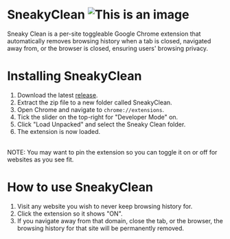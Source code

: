 # SneakyClean ![This is an image](https://i.imgur.com/RH6Z1fD.png)
Sneaky Clean is a per-site toggleable Google Chrome extension that automatically removes browsing history when a tab is closed, navigated away from, or the browser is closed, ensuring users' browsing privacy.

# Installing SneakyClean
1. Download the latest [release](https://github.com/thomasloupe/SneakyClean/releases).
2. Extract the zip file to a new folder called SneakyClean.
3. Open Chrome and navigate to `chrome://extensions`.
4. Tick the slider on the top-right for "Developer Mode" on.
5. Click "Load Unpacked" and select the Sneaky Clean folder.
6. The extension is now loaded.
</br>
NOTE: You may want to pin the extension so you can toggle it on or off for websites as you see fit.

# How to use SneakyClean

1. Visit any website you wish to never keep browsing history for.
2. Click the extension so it shows "ON".
3. If you navigate away from that domain, close the tab, or the browser, the browsing history for that site will be permanently removed.
